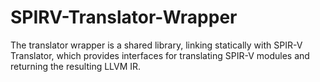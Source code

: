 # SPIRV-Translator-Wrapper
The translator wrapper is a shared library, linking statically with SPIR-V Translator, which provides interfaces for translating SPIR-V modules and returning the resulting LLVM IR.
